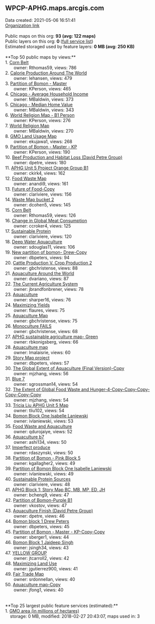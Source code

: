 <h2>WPCP-APHG.maps.arcgis.com</h2> Data created: 2021-05-06 16:51:41 <br /><a target='new' href='https://WPCP-APHG.maps.arcgis.com'>Organization link</a><br /><br />Public maps on this org: <b>93 (avg: 122 maps)</b><br />Public layers on this org: <b>0 </b>(<a target='new' href='https://services.arcgis.com/hyv6BBUojo2zdeyP/ArcGIS/rest/services'>full service list</a>)<br />Estimated storaged used by feature layers: <b>0 MB (avg: 250 KB)</b><br /><br />**Top 50 public maps by views:**<br />  1. <a target='new' href='https://www.arcgis.com/home/item.html?id=e30aa7191917428e90ab51e87ee2615f'>Corn Belt</a> <br />  &nbsp;&nbsp;&nbsp;&nbsp; &nbsp;&nbsp;owner: Rthomas59, views: 786<br />  2. <a target='new' href='https://www.arcgis.com/home/item.html?id=d9a3f181ef0d40b58de47955a9d7ca9b'>Calorie Production Around The World</a> <br />  &nbsp;&nbsp;&nbsp;&nbsp; &nbsp;&nbsp;owner: lehansen, views: 479<br />  3. <a target='new' href='https://www.arcgis.com/home/item.html?id=dace925d88aa444b9a9119a1484c5573'>Partition of Bomon - Master</a> <br />  &nbsp;&nbsp;&nbsp;&nbsp; &nbsp;&nbsp;owner: KPerson, views: 465<br />  4. <a target='new' href='https://www.arcgis.com/home/item.html?id=ac3bebad73f74462a455d0292def91f2'>Chicago - Average Household Income</a> <br />  &nbsp;&nbsp;&nbsp;&nbsp; &nbsp;&nbsp;owner: MBaldwin, views: 373<br />  5. <a target='new' href='https://www.arcgis.com/home/item.html?id=2dd0c2c83b6f409bad01327739ea5714'>Chicago - Median Home Value</a> <br />  &nbsp;&nbsp;&nbsp;&nbsp; &nbsp;&nbsp;owner: MBaldwin, views: 343<br />  6. <a target='new' href='https://www.arcgis.com/home/item.html?id=fc05e1921489406aacbf877e1ace087b'>World Religion Map - B1 Person</a> <br />  &nbsp;&nbsp;&nbsp;&nbsp; &nbsp;&nbsp;owner: KPerson, views: 276<br />  7. <a target='new' href='https://www.arcgis.com/home/item.html?id=ef57145e91774200a285c449e0b8ef62'>World Religion Map</a> <br />  &nbsp;&nbsp;&nbsp;&nbsp; &nbsp;&nbsp;owner: MBaldwin, views: 270<br />  8. <a target='new' href='https://www.arcgis.com/home/item.html?id=809867e0bbee4fe6be752550d7f1b747'>GMO Land Usage Map</a> <br />  &nbsp;&nbsp;&nbsp;&nbsp; &nbsp;&nbsp;owner: ekujawa1, views: 268<br />  9. <a target='new' href='https://www.arcgis.com/home/item.html?id=180459e8102d4535a2409fa421fe785f'>Partition of Bomon - Master - KP</a> <br />  &nbsp;&nbsp;&nbsp;&nbsp; &nbsp;&nbsp;owner: KPerson, views: 190<br />  10. <a target='new' href='https://www.arcgis.com/home/item.html?id=31e9799e722948e1bfab324f22e2a450'>Beef Production and Habitat Loss (David Petre Group)</a> <br />  &nbsp;&nbsp;&nbsp;&nbsp; &nbsp;&nbsp;owner: dpetre, views: 180<br />  11. <a target='new' href='https://www.arcgis.com/home/item.html?id=07b25f6ccf43423780eb20c227baa7d3'>APHG Unit 5 Project Orange Group B1</a> <br />  &nbsp;&nbsp;&nbsp;&nbsp; &nbsp;&nbsp;owner: ckirk4, views: 162<br />  12. <a target='new' href='https://www.arcgis.com/home/item.html?id=c85b94a2f5454dfbbb34281cf3be0476'>Food Waste Map</a> <br />  &nbsp;&nbsp;&nbsp;&nbsp; &nbsp;&nbsp;owner: anandi9, views: 161<br />  13. <a target='new' href='https://www.arcgis.com/home/item.html?id=a2c1ff8f89584fe8ba96b5bc268e8f5f'>Future of Food-Copy</a> <br />  &nbsp;&nbsp;&nbsp;&nbsp; &nbsp;&nbsp;owner: clariviere, views: 156<br />  14. <a target='new' href='https://www.arcgis.com/home/item.html?id=4fb68c7c81d3412f8be36946b3051a0b'>Waste Map bucket 2</a> <br />  &nbsp;&nbsp;&nbsp;&nbsp; &nbsp;&nbsp;owner: dcohen5, views: 145<br />  15. <a target='new' href='https://www.arcgis.com/home/item.html?id=21c9475ed53540faaf42bd4c78963d10'>Corn Belt </a> <br />  &nbsp;&nbsp;&nbsp;&nbsp; &nbsp;&nbsp;owner: Rthomas59, views: 126<br />  16. <a target='new' href='https://www.arcgis.com/home/item.html?id=0ec38952e6eb49faa97471deb663349c'>Change in Global Meat Consumption</a> <br />  &nbsp;&nbsp;&nbsp;&nbsp; &nbsp;&nbsp;owner: ccroker4, views: 125<br />  17. <a target='new' href='https://www.arcgis.com/home/item.html?id=890e35efebbc433194ed80087dd197d0'>Sustainable Protein</a> <br />  &nbsp;&nbsp;&nbsp;&nbsp; &nbsp;&nbsp;owner: clariviere, views: 120<br />  18. <a target='new' href='https://www.arcgis.com/home/item.html?id=9ab882872648401b988b4e6da2203ab6'>Deep Water Aquaculture</a> <br />  &nbsp;&nbsp;&nbsp;&nbsp; &nbsp;&nbsp;owner: sdouglas11, views: 106<br />  19. <a target='new' href='https://www.arcgis.com/home/item.html?id=b4ff5b360e0f4e00895b0b39e63a9140'>New partition of bomon- Drew-Copy</a> <br />  &nbsp;&nbsp;&nbsp;&nbsp; &nbsp;&nbsp;owner: dbpeters, views: 94<br />  20. <a target='new' href='https://www.arcgis.com/home/item.html?id=c9cd53d854d142649130e9bbfa779069'>Cattle Production V. Crop Production 2</a> <br />  &nbsp;&nbsp;&nbsp;&nbsp; &nbsp;&nbsp;owner: gbchristense, views: 88<br />  21. <a target='new' href='https://www.arcgis.com/home/item.html?id=5e0684cd95b9429699977583b26ab19e'>Aquaculture Around the World</a> <br />  &nbsp;&nbsp;&nbsp;&nbsp; &nbsp;&nbsp;owner: dvariano, views: 87<br />  22. <a target='new' href='https://www.arcgis.com/home/item.html?id=034aa178fbc44761bf40facdce9b69d4'>The Current Agriculture System</a> <br />  &nbsp;&nbsp;&nbsp;&nbsp; &nbsp;&nbsp;owner: jbrandfonbrener, views: 78<br />  23. <a target='new' href='https://www.arcgis.com/home/item.html?id=de6358821915431da238ea530dc95150'>Aquaculture</a> <br />  &nbsp;&nbsp;&nbsp;&nbsp; &nbsp;&nbsp;owner: sharper16, views: 76<br />  24. <a target='new' href='https://www.arcgis.com/home/item.html?id=7a9b392cac4349b3b5ce75110946130b'>Maximizing Yields</a> <br />  &nbsp;&nbsp;&nbsp;&nbsp; &nbsp;&nbsp;owner: flaures, views: 75<br />  25. <a target='new' href='https://www.arcgis.com/home/item.html?id=cfa5a615b97b45e5ba726d2bfa5190c1'>Aquaculture Map</a> <br />  &nbsp;&nbsp;&nbsp;&nbsp; &nbsp;&nbsp;owner: gbchristense, views: 75<br />  26. <a target='new' href='https://www.arcgis.com/home/item.html?id=a4e676de7190402199b8c277a61e7af9'>Monoculture FAILS</a> <br />  &nbsp;&nbsp;&nbsp;&nbsp; &nbsp;&nbsp;owner: gbchristense, views: 68<br />  27. <a target='new' href='https://www.arcgis.com/home/item.html?id=362b837fc7af4ea5bae3f9d30a4e9d40'>APHG sustainable agriculture map- Green</a> <br />  &nbsp;&nbsp;&nbsp;&nbsp; &nbsp;&nbsp;owner: rbkonigsberg, views: 66<br />  28. <a target='new' href='https://www.arcgis.com/home/item.html?id=cc7025b5d7824f0cb68f6d56e232bd53'>Aquaculture map</a> <br />  &nbsp;&nbsp;&nbsp;&nbsp; &nbsp;&nbsp;owner: lmalaisrie, views: 60<br />  29. <a target='new' href='https://www.arcgis.com/home/item.html?id=0fa6e358f2e74edcb2a92d383d216428'>Story Map project</a> <br />  &nbsp;&nbsp;&nbsp;&nbsp; &nbsp;&nbsp;owner: dbpeters, views: 57<br />  30. <a target='new' href='https://www.arcgis.com/home/item.html?id=d25edbc8683d4f2d975baa1f397f0793'>The Global Extent of Aquaculture (Final Version)-Copy</a> <br />  &nbsp;&nbsp;&nbsp;&nbsp; &nbsp;&nbsp;owner: mjzhang, views: 56<br />  31. <a target='new' href='https://www.arcgis.com/home/item.html?id=e88ff8bdb72e4ec69cfe1a6a9cde0496'>Blue 7</a> <br />  &nbsp;&nbsp;&nbsp;&nbsp; &nbsp;&nbsp;owner: sgrossman14, views: 54<br />  32. <a target='new' href='https://www.arcgis.com/home/item.html?id=c3f62f7e96f44ea58508de27e9f6b95f'>The Extent of Global Food Waste and Hunger-4-Copy-Copy-Copy-Copy-Copy-Copy</a> <br />  &nbsp;&nbsp;&nbsp;&nbsp; &nbsp;&nbsp;owner: mjzhang, views: 54<br />  33. <a target='new' href='https://www.arcgis.com/home/item.html?id=9d7c501fccde49c18af962dcdbbf29d9'>Tricia Liu APHG Unit 5 Map</a> <br />  &nbsp;&nbsp;&nbsp;&nbsp; &nbsp;&nbsp;owner: tliu102, views: 54<br />  34. <a target='new' href='https://www.arcgis.com/home/item.html?id=5edb255abcd14dd795001f77fbf05d79'>Bomon Block One Isabelle Laniewski</a> <br />  &nbsp;&nbsp;&nbsp;&nbsp; &nbsp;&nbsp;owner: ivlaniewski, views: 53<br />  35. <a target='new' href='https://www.arcgis.com/home/item.html?id=d6b5bdc13e394062a288cfcba7061cd1'>Food Waste and Aquaculture</a> <br />  &nbsp;&nbsp;&nbsp;&nbsp; &nbsp;&nbsp;owner: qdurojaiye, views: 52<br />  36. <a target='new' href='https://www.arcgis.com/home/item.html?id=a09e6bd198f040d1b827e0dde8a89e73'>Aquaculture b7</a> <br />  &nbsp;&nbsp;&nbsp;&nbsp; &nbsp;&nbsp;owner: ashi134, views: 50<br />  37. <a target='new' href='https://www.arcgis.com/home/item.html?id=dd91e75e5bfa4cbc8fdd5f2175f0ac92'>Imperfect produce</a> <br />  &nbsp;&nbsp;&nbsp;&nbsp; &nbsp;&nbsp;owner: rdaszynski, views: 50<br />  38. <a target='new' href='https://www.arcgis.com/home/item.html?id=1364ceb15caa4b85bb7b97d1c2f0f3df'>Partition of Bomon - Pink Block 5</a> <br />  &nbsp;&nbsp;&nbsp;&nbsp; &nbsp;&nbsp;owner: kgallagher2, views: 49<br />  39. <a target='new' href='https://www.arcgis.com/home/item.html?id=f84f893a86884ed99d2c55145ca7a49e'>Partition of Bomon Block One Isabelle Laniewski</a> <br />  &nbsp;&nbsp;&nbsp;&nbsp; &nbsp;&nbsp;owner: ivlaniewski, views: 49<br />  40. <a target='new' href='https://www.arcgis.com/home/item.html?id=d00cdaa35f43457489cfad974d141e14'>Sustainable Protein Sources</a> <br />  &nbsp;&nbsp;&nbsp;&nbsp; &nbsp;&nbsp;owner: clariviere, views: 48<br />  41. <a target='new' href='https://www.arcgis.com/home/item.html?id=331deacabb904c07a9d5b37c6c53d6e3'>APHG Block 1: Story Map BC, MB, MP, ED, JH</a> <br />  &nbsp;&nbsp;&nbsp;&nbsp; &nbsp;&nbsp;owner: bcheng9, views: 47<br />  42. <a target='new' href='https://www.arcgis.com/home/item.html?id=0b81ed39a71f41dda52ff960a30b5c30'>Partition of Bomon-Purple B1</a> <br />  &nbsp;&nbsp;&nbsp;&nbsp; &nbsp;&nbsp;owner: vkostov, views: 47<br />  43. <a target='new' href='https://www.arcgis.com/home/item.html?id=f9cc3d6da9dd4b45b797f397844b5f02'>Aquaculture Finish (David Petre Group)</a> <br />  &nbsp;&nbsp;&nbsp;&nbsp; &nbsp;&nbsp;owner: dpetre, views: 46<br />  44. <a target='new' href='https://www.arcgis.com/home/item.html?id=27f56bda82354815a9a849231466a101'>Bomon block 1 Drew Peters</a> <br />  &nbsp;&nbsp;&nbsp;&nbsp; &nbsp;&nbsp;owner: dbpeters, views: 45<br />  45. <a target='new' href='https://www.arcgis.com/home/item.html?id=dacd22f4564a4e209f39e95ea8180f00'>Partition of Bomon - Master - KP-Copy-Copy</a> <br />  &nbsp;&nbsp;&nbsp;&nbsp; &nbsp;&nbsp;owner: sberger1, views: 44<br />  46. <a target='new' href='https://www.arcgis.com/home/item.html?id=4afcbc1ba23f4a349bdd47910dc5cc42'>Bomon Block 1 Jaideep Singh</a> <br />  &nbsp;&nbsp;&nbsp;&nbsp; &nbsp;&nbsp;owner: jsingh34, views: 43<br />  47. <a target='new' href='https://www.arcgis.com/home/item.html?id=7b8098e7bc68441ba0b0ebb86545c98c'>YELLOW GROUP</a> <br />  &nbsp;&nbsp;&nbsp;&nbsp; &nbsp;&nbsp;owner: jtcarroll2, views: 42<br />  48. <a target='new' href='https://www.arcgis.com/home/item.html?id=09add5f8a2c64210a9e719d596792289'>Maximizing Land Use</a> <br />  &nbsp;&nbsp;&nbsp;&nbsp; &nbsp;&nbsp;owner: jgutierrez900, views: 41<br />  49. <a target='new' href='https://www.arcgis.com/home/item.html?id=5e0085fe00be4085ae97fe4337d696ca'>Fair Trade Map</a> <br />  &nbsp;&nbsp;&nbsp;&nbsp; &nbsp;&nbsp;owner: srdonnellan, views: 40<br />  50. <a target='new' href='https://www.arcgis.com/home/item.html?id=cdf7c4bf122447c7a1af138ea0fe08c1'>Aquaculture map-Copy</a> <br />  &nbsp;&nbsp;&nbsp;&nbsp; &nbsp;&nbsp;owner: jfong1, views: 40<br /><br /><br />**Top 25 largest public feature services (estimated):**<br /> 1. <a target='new' href='https://www.arcgis.com/home/item.html?id=5327ed1f1e814b14af22ec7bfff34285'>GMO area (in millions of hectares)</a><br /> &nbsp;&nbsp;&nbsp;&nbsp;storage: 0 MB, modified: 2018-02-27 20:43:07, maps used in: 3<br />